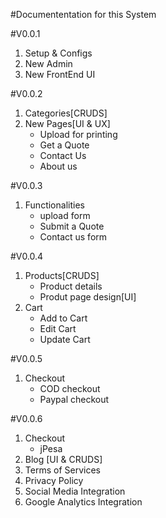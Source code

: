 #Documententation for this System

#V0.0.1
1. Setup & Configs
2. New Admin
3. New FrontEnd UI

#V0.0.2
1. Categories[CRUDS]
2. New Pages[UI & UX]
	- Upload for printing
	- Get a Quote
	- Contact Us
	- About us

#V0.0.3
1. Functionalities
	- upload form
	- Submit a Quote
	- Contact us form

#V0.0.4
1. Products[CRUDS]
	- Product details
	- Produt page design[UI]
2. Cart
	- Add to Cart
	- Edit Cart
	- Update Cart

#V0.0.5
1. Checkout
	- COD checkout
	- Paypal checkout

#V0.0.6
1. Checkout 
	- jPesa
2. Blog [UI & CRUDS]
3. Terms of Services
4. Privacy Policy
5. Social Media Integration
6. Google Analytics Integration
